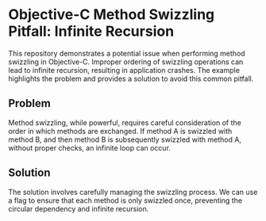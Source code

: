 # Objective-C Method Swizzling Pitfall: Infinite Recursion

This repository demonstrates a potential issue when performing method swizzling in Objective-C.  Improper ordering of swizzling operations can lead to infinite recursion, resulting in application crashes.  The example highlights the problem and provides a solution to avoid this common pitfall.

## Problem

Method swizzling, while powerful, requires careful consideration of the order in which methods are exchanged.  If method A is swizzled with method B, and then method B is subsequently swizzled with method A, without proper checks, an infinite loop can occur.

## Solution

The solution involves carefully managing the swizzling process.  We can use a flag to ensure that each method is only swizzled once, preventing the circular dependency and infinite recursion.